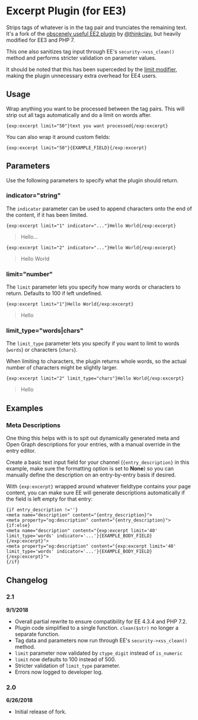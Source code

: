 # Excerpt Plugin (for EE3)
Strips tags of whatever is in the tag pair and trunciates the remaining text. It's a fork of the [obscenely useful EE2 plugin](https://github.com/thinkclay/ExpressionEngine-Excerpt-Plugin) by [@thinkclay](https://github.com/thinkclay), but heavily modified for EE3 and PHP 7.

This one also sanitizes tag input through EE's `security->xss_clean()` method and performs stricter validation on parameter values.

It should be noted that this has been superceded by the [limit modifier](https://docs.expressionengine.com/latest/templates/variable_modifiers.html#limit), making the plugin unnecessary extra overhead for EE4 users.

## Usage
Wrap anything you want to be processed between the tag pairs. This will strip out all tags automatically and do a limit on words after.

```{exp:excerpt limit="50"}text you want processed{/exp:excerpt}```

You can also wrap it around custom fields:

```{exp:excerpt limit="50"}{EXAMPLE_FIELD}{/exp:excerpt}```

## Parameters
Use the following parameters to specify what the plugin should return.

### indicator="string"
The `indicator` parameter can be used to append characters onto the end of the content, if it has been limited.

```{exp:excerpt limit="1" indicator="..."}Hello World{/exp:excerpt}```
> Hello...

```{exp:excerpt limit="2" indicator="..."}Hello World{/exp:excerpt}```
> Hello World

### limit="number"
The `limit` parameter lets you specify how many words or characters to return. Defaults to 100 if left undefined.

```{exp:excerpt limit="1"}Hello World{/exp:excerpt}```
> Hello

### limit_type="words|chars"
The `limit_type` parameter lets you specify if you want to limit to words (`words`) or characters (`chars`).  

When limiting to characters, the plugin returns whole words, so the actual number of characters might be slightly larger. 

```{exp:excerpt limit="2" limit_type="chars"}Hello World{/exp:excerpt}```
>Hello

## Examples

### Meta Descriptions
One thing this helps with is to spit out dynamically generated meta and Open Graph descriptions for your entries, with a manual override in the entry editor.

Create a basic text input field for your channel (`{entry_description}` in this example, make sure the formatting option is set to **None**) so you can manually define the description on an entry-by-entry basis if desired.

With `{exp:excerpt}` wrapped around whatever fieldtype contains your page content, you can make sure EE will generate descriptions automatically if the field is left empty for that entry:

```
{if entry_description !=''}
<meta name="description" content="{entry_description}">
<meta property="og:description" content="{entry_description}">
{if:else}
<meta name="description" content="{exp:excerpt limit='40' limit_type='words' indicator='...'}{EXAMPLE_BODY_FIELD}{/exp:excerpt}">
<meta property="og:description" content="{exp:excerpt limit='40' limit_type='words' indicator='...'}{EXAMPLE_BODY_FIELD}{/exp:excerpt}">
{/if}
```

## Changelog

### 2.1
**9/1/2018**
- Overall partial rewrite to ensure compatibility for EE 4.3.4 and PHP 7.2.
- Plugin code simplified to a single function. `clean($str)` no longer a separate function.
- Tag data and parameters now run through EE's `security->xss_clean()` method.
- `limit` parameter now validated by `ctype_digit` instead of `is_numeric`
- `limit` now defaults to 100 instead of 500.
- Stricter validation of `limit_type` parameter.
- Errors now logged to developer log.

### 2.0
**6/26/2018**
- Initial release of fork.